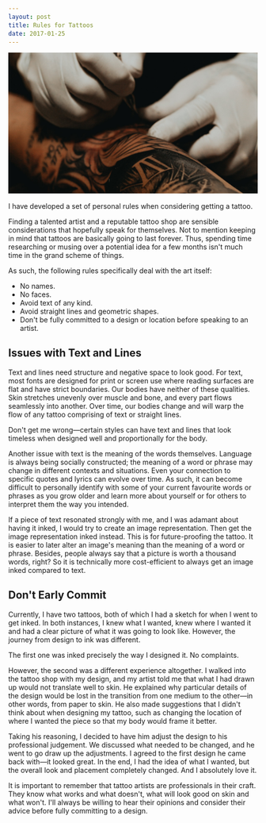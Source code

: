 ```yaml
---
layout: post
title: Rules for Tattoos
date: 2017-01-25
---
```


![](/assets/posts/2017-01-25-rules-for-tattoos.jpg)

I have developed a set of personal rules when considering getting a tattoo.

Finding a talented artist and a reputable tattoo shop are sensible considerations that hopefully speak for themselves. Not to mention keeping in mind that tattoos are basically going to last forever. Thus, spending time researching or musing over a potential idea for a few months isn't much time in the grand scheme of things.

As such, the following rules specifically deal with the art itself:

- No names.
- No faces.
- Avoid text of any kind.
- Avoid straight lines and geometric shapes.
- Don't be fully committed to a design or location before speaking to an artist.

## Issues with Text and Lines

Text and lines need structure and negative space to look good. For text, most fonts are designed for print or screen use where reading surfaces are flat and have strict boundaries. Our bodies have neither of these qualities. Skin stretches unevenly over muscle and bone, and every part flows seamlessly into another. Over time, our bodies change and will warp the flow of any tattoo comprising of text or straight lines.

Don't get me wrong—certain styles can have text and lines that look timeless when designed well and proportionally for the body.

Another issue with text is the meaning of the words themselves. Language is always being socially constructed; the meaning of a word or phrase may change in different contexts and situations. Even your connection to specific quotes and lyrics can evolve over time. As such, it can become difficult to personally identify with some of your current favourite words or phrases as you grow older and learn more about yourself or for others to interpret them the way you intended.

If a piece of text resonated strongly with me, and I was adamant about having it inked, I would try to create an image representation. Then get the image representation inked instead. This is for future-proofing the tattoo. It is easier to later alter an image's meaning than the meaning of a word or phrase. Besides, people always say that a picture is worth a thousand words, right? So it is technically more cost-efficient to always get an image inked compared to text.

## Don't Early Commit

Currently, I have two tattoos, both of which I had a sketch for when I went to get inked. In both instances, I knew what I wanted, knew where I wanted it and had a clear picture of what it was going to look like. However, the journey from design to ink was different.

The first one was inked precisely the way I designed it. No complaints.

However, the second was a different experience altogether. I walked into the tattoo shop with my design, and my artist told me that what I had drawn up would not translate well to skin. He explained why particular details of the design would be lost in the transition from one medium to the other—in other words, from paper to skin. He also made suggestions that I didn't think about when designing my tattoo, such as changing the location of where I wanted the piece so that my body would frame it better. 

Taking his reasoning, I decided to have him adjust the design to his professional judgement. We discussed what needed to be changed, and he went to go draw up the adjustments. I agreed to the first design he came back with—it looked great. In the end, I had the idea of what I wanted, but the overall look and placement completely changed. And I absolutely love it.

It is important to remember that tattoo artists are professionals in their craft. They know what works and what doesn't, what will look good on skin and what won't. I'll always be willing to hear their opinions and consider their advice before fully committing to a design.

